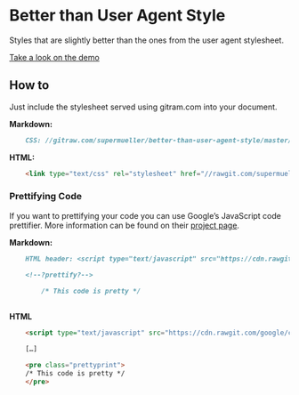 Better than User Agent Style
==============================
Styles that are slightly better than the ones from the user agent stylesheet.

[Take a look on the demo](./blob/master/demo/index.md)

How to
------

Just include the stylesheet served using gitram.com into your document.

**Markdown:**

```md
	CSS: //gitraw.com/supermueller/better-than-user-agent-style/master/css/styles.css
```

**HTML:**

```html
	<link type="text/css" rel="stylesheet" href="//rawgit.com/supermueller/better-than-user-agent-style/master/css/styles.css">
```

### Prettifying Code

If you want to prettifying your code you can use Google’s JavaScript code prettifier. More information can be found on their [project page](https://github.com/google/code-prettify/blob/master/docs/getting_started.md).

**Markdown:**

```md
	HTML header: <script type="text/javascript" src="https://cdn.rawgit.com/google/code-prettify/master/loader/run_prettify.js"></script>

	<!--?prettify?-->
		
		/* This code is pretty */
		
```
		
**HTML**

```html
	<script type="text/javascript" src="https://cdn.rawgit.com/google/code-prettify/master/loader/run_prettify.js"></script>

	[…]

	<pre class="prettyprint">
	/* This code is pretty */
	</pre>

```